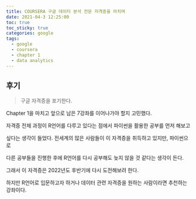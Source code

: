 ```yaml
---
title: COURSERA 구글 데이터 분석 전문 자격증을 마치며
date: 2021-04-3 12:25:00
toc: true
toc_sticky: true
categories: google
tags:
  - google
  - coursera
  - chapter 1
  - data analytics
---
```



## 후기

>구글 자격증을 포기한다.

Chapter 1을 마치고 앞으로 남은 7강좌를 이어나가야 할지 고민했다.

자격증 전체 과정이 R언어를 다루고 있다는 점에서 파이썬을 활용한 공부를 먼저 해보고

싶다는 생각이 들었다. 전세계의 많은 사람들이 이 자격증을 취득하고 있지만, 파이썬으로

다른 공부들을 진행한 후에 R언어를 다시 공부해도 늦지 않을 것 같다는 생각이 든다.

그래서 이 자격증은 2022년도 후반기에 다시 도전해보려 한다. 

하지만 R언어로 입문하고자 하거나 데이터 관련 자격증을 원하는 사람이라면 추천하는 강좌이다.
